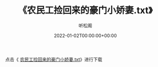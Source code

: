 ﻿---
title:  《农民工捡回来的豪门小娇妻.txt》
date:   2022-01-02T00:00:00+00:00
author: 听松阁
layout: post
permalink: /农民工捡回来的豪门小娇妻/
categories: 小说
tags: [小说]
---

点击《 [农民工捡回来的豪门小娇妻.txt](http://img.660000.xyz/bookstukust/book/bntxt/10/农民工捡回来的豪门小娇妻.txt)》进行下载